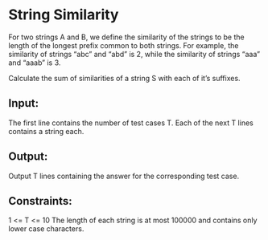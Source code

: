 # String Similarity

For two strings A and B, we define the similarity of the strings to be the
length of the longest prefix common to both strings. For example, the similarity
of strings “abc” and “abd” is 2, while the similarity of strings “aaa” and
“aaab” is 3.

Calculate the sum of similarities of a string S with each of it’s suffixes.

## Input:
The first line contains the number of test cases T. Each of the next T lines
contains a string each.

## Output:
Output T lines containing the answer for the corresponding test case.

## Constraints:
1 <= T <= 10
The length of each string is at most 100000 and contains only lower case
characters.
